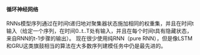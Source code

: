 #### 循环神经网络

RNNs模型序列通过在时间t递归地对聚集器状态施加相同的权重集，并且在时间t输入（给定一个序列，在时间0..t..T处有输入，并且在每个时间t具有隐藏状态，来自RNN的t-1步骤的输出）。
现在很少使用纯RNN（pure RNN），但是像LSTM和GRU这类旗鼓相当的算法在大多数序列建模任务中仍是最先进的。
